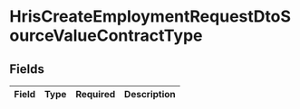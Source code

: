 # HrisCreateEmploymentRequestDtoSourceValueContractType


## Fields

| Field       | Type        | Required    | Description |
| ----------- | ----------- | ----------- | ----------- |